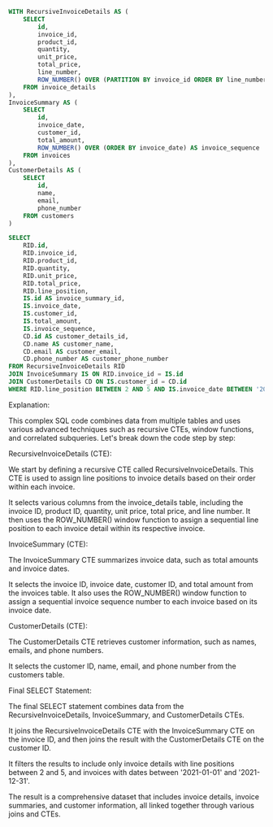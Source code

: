 ```sql
WITH RecursiveInvoiceDetails AS (
    SELECT
        id,
        invoice_id,
        product_id,
        quantity,
        unit_price,
        total_price,
        line_number,
        ROW_NUMBER() OVER (PARTITION BY invoice_id ORDER BY line_number) AS line_position
    FROM invoice_details
),
InvoiceSummary AS (
    SELECT
        id,
        invoice_date,
        customer_id,
        total_amount,
        ROW_NUMBER() OVER (ORDER BY invoice_date) AS invoice_sequence
    FROM invoices
),
CustomerDetails AS (
    SELECT
        id,
        name,
        email,
        phone_number
    FROM customers
)

SELECT
    RID.id,
    RID.invoice_id,
    RID.product_id,
    RID.quantity,
    RID.unit_price,
    RID.total_price,
    RID.line_position,
    IS.id AS invoice_summary_id,
    IS.invoice_date,
    IS.customer_id,
    IS.total_amount,
    IS.invoice_sequence,
    CD.id AS customer_details_id,
    CD.name AS customer_name,
    CD.email AS customer_email,
    CD.phone_number AS customer_phone_number
FROM RecursiveInvoiceDetails RID
JOIN InvoiceSummary IS ON RID.invoice_id = IS.id
JOIN CustomerDetails CD ON IS.customer_id = CD.id
WHERE RID.line_position BETWEEN 2 AND 5 AND IS.invoice_date BETWEEN '2021-01-01' AND '2021-12-31';
```

Explanation:

This complex SQL code combines data from multiple tables and uses various advanced techniques such as recursive CTEs, window functions, and correlated subqueries. Let's break down the code step by step:

RecursiveInvoiceDetails (CTE):

We start by defining a recursive CTE called RecursiveInvoiceDetails. This CTE is used to assign line positions to invoice details based on their order within each invoice.

It selects various columns from the invoice_details table, including the invoice ID, product ID, quantity, unit price, total price, and line number.
It then uses the ROW_NUMBER() window function to assign a sequential line position to each invoice detail within its respective invoice.

InvoiceSummary (CTE):

The InvoiceSummary CTE summarizes invoice data, such as total amounts and invoice dates.

It selects the invoice ID, invoice date, customer ID, and total amount from the invoices table.
It also uses the ROW_NUMBER() window function to assign a sequential invoice sequence number to each invoice based on its invoice date.

CustomerDetails (CTE):

The CustomerDetails CTE retrieves customer information, such as names, emails, and phone numbers.

It selects the customer ID, name, email, and phone number from the customers table.

Final SELECT Statement:

The final SELECT statement combines data from the RecursiveInvoiceDetails, InvoiceSummary, and CustomerDetails CTEs.

It joins the RecursiveInvoiceDetails CTE with the InvoiceSummary CTE on the invoice ID, and then joins the result with the CustomerDetails CTE on the customer ID.

It filters the results to include only invoice details with line positions between 2 and 5, and invoices with dates between '2021-01-01' and '2021-12-31'.

The result is a comprehensive dataset that includes invoice details, invoice summaries, and customer information, all linked together through various joins and CTEs.